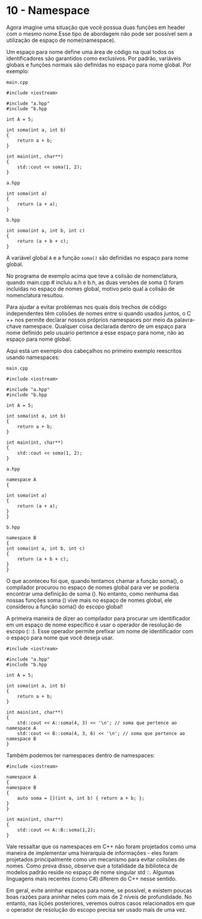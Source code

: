 # 10 - Namespace

Agora imagine uma situação que você possua duas funções em header com o mesmo nome.Esse tipo de abordagem não pode ser possível sem a utilização de espaço de nome(namespace).

Um espaço para nome define uma área de código na qual todos os identificadores são garantidos como exclusivos. Por padrão, variáveis globais e funções normais são definidas no espaço para nome global. Por exemplo:

`main.cpp`
```cpp{0}
#include <iostream>

#include "a.hpp"
#include "b.hpp

int A = 5;

int soma(int a, int b) 
{
    return a + b;
}

int main(int, char**) 
{
    std::cout << soma(1, 2);
}
```

`a.hpp`
```cpp{0}
int soma(int a) 
{
    return (a + a);
}
```

`b.hpp`
```cpp{0}
int soma(int a, int b, int c) 
{
    return (a + b + c);
}
```

A variável global `A` e a função `soma()` são definidas no espaço para nome global.

No programa de exemplo acima que teve a colisão de nomenclatura, quando main.cpp # incluiu a.h e b.h, as duas versões de soma () foram incluídas no espaço de nomes global, motivo pelo qual a colisão de nomenclatura resultou.

Para ajudar a evitar problemas nos quais dois trechos de código independentes têm colisões de nomes entre si quando usados juntos, o C ++ nos permite declarar nossos próprios namespaces por meio da palavra-chave namespace. Qualquer coisa declarada dentro de um espaço para nome definido pelo usuário pertence a esse espaço para nome, não ao espaço para nome global.

Aqui está um exemplo dos cabeçalhos no primeiro exemplo reescritos usando namespaces:

`main.cpp`
```cpp{0}
#include <iostream>

#include "a.hpp"
#include "b.hpp

int A = 5;

int soma(int a, int b) 
{
    return a + b;
}

int main(int, char**) 
{
    std::cout << soma(1, 2);
}
```

`a.hpp`
```cpp{0}
namespace A
{

int soma(int a) 
{
    return (a + a);
}
}
```

`b.hpp`
```cpp{0}
namespace B 
{
int soma(int a, int b, int c) 
{
    return (a + b + c);
}
}
```

O que aconteceu foi que, quando tentamos chamar a função soma(), o compilador procurou no espaço de nomes global para ver se poderia encontrar uma definição de soma (). No entanto, como nenhuma das nossas funções soma () vive mais no espaço de nomes global, ele considerou a função soma() do escopo global!

A primeira maneira de dizer ao compilador para procurar um identificador em um espaço de nome específico é usar o operador de resolução de escopo (: :). Esse operador permite prefixar um nome de identificador com o espaço para nome que você deseja usar.

```cpp{0}
#include <iostream>

#include "a.hpp"
#include "b.hpp

int A = 5;

int soma(int a, int b) 
{
    return a + b;
}

int main(int, char**)
{
    std::cout << A::soma(4, 3) << '\n'; // soma que pertence ao namespace A
    std::cout << B::soma(4, 3, 6) << '\n'; // soma que pertence ao namespace B
}
```

Também podemos ter namespaces dentro de namespaces:

```cpp{0}
#include <iostream>

namespace A 
{
namespace B 
{
    auto soma = [](int a, int b) { return a + b; };
}
}

int main(int, char**) 
{
    std::cout << A::B::soma(1,2);
}

```
Vale ressaltar que os namespaces em C++ não foram projetados como uma maneira de implementar uma hierarquia de informações - eles foram projetados principalmente como um mecanismo para evitar colisões de nomes. Como prova disso, observe que a totalidade da biblioteca de modelos padrão reside no espaço de nome singular std ::. Algumas linguagens mais recentes (como C#) diferem do C++ nesse sentido.

Em geral, evite aninhar espaços para nome, se possível, e existem poucas boas razões para aninhar neles com mais de 2 níveis de profundidade. No entanto, nas lições posteriores, veremos outros casos relacionados em que o operador de resolução do escopo precisa ser usado mais de uma vez.
